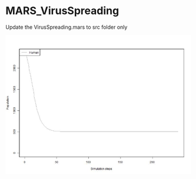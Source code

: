 # MARS_VirusSpreading
Update the VirusSpreading.mars to src folder only

![image](src-gen/covid19.jpg)

